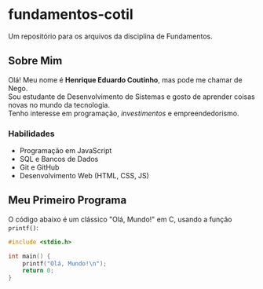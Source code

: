 # fundamentos-cotil

Um repositório para os arquivos da disciplina de Fundamentos.

## Sobre Mim

Olá! Meu nome é **Henrique Eduardo Coutinho**, mas pode me chamar de Nego.  
Sou estudante de Desenvolvimento de Sistemas e gosto de aprender coisas novas no mundo da tecnologia.  
Tenho interesse em programação, _investimentos_ e empreendedorismo.

### Habilidades

- Programação em JavaScript
- SQL e Bancos de Dados
- Git e GitHub
- Desenvolvimento Web (HTML, CSS, JS)

## Meu Primeiro Programa

O código abaixo é um clássico "Olá, Mundo!" em C, usando a função `printf()`:

```c
#include <stdio.h>

int main() {
    printf("Olá, Mundo!\n");
    return 0;
}
```
